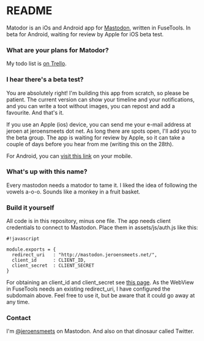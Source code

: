 # README #

Matodor is an iOs and Android app for [Mastodon](https://mastodon.social), written in FuseTools. In beta for Android, waiting for review by Apple for iOS beta test.

### What are your plans for Matodor? ###

My todo list is [on Trello](https://trello.com/b/as4ROroX/mastodon-app).

### I hear there's a beta test? ###

You are absolutely right! I'm building this app from scratch, so please be patient. The current version can show your timeline and your notifications, and you can write a toot without images, you can repost and add a favourite. And that's it.

If you use an Apple (ios) device, you can send me your e-mail address at jeroen at jeroensmeets dot net. As long there are spots open, I'll add you to the beta group. The app is waiting for review by Apple, so it can take a couple of days before you hear from me (writing this on the 28th).

For Android, you can [visit this link](https://play.google.com/apps/testing/com.jeroensmeets.mastodon) on your mobile.

### What's up with this name? ###

Every mastodon needs a matodor to tame it. I liked the idea of following the vowels a-o-o. Sounds like a monkey in a fruit basket.

### Build it yourself ###

All code is in this repository, minus one file. The app needs client credentials to connect to Mastodon. Place them in assets/js/auth.js like this:

```
#!javascript

module.exports = {
  redirect_uri   : "http://mastodon.jeroensmeets.net/",
  client_id      : CLIENT_ID,
  client_secret  : CLIENT_SECRET
}
```

For obtaining an client_id and client_secret see [this page](https://github.com/Gargron/mastodon/wiki/API#oauth-apps). As the WebView in FuseTools needs an existing redirect_uri, I have configured the subdomain above. Feel free to use it, but be aware that it could go away at any time.

### Contact ###

I'm [@jeroensmeets](https://mastodon.social/web/accounts/8779) on Mastodon. And also on that dinosaur called Twitter.
